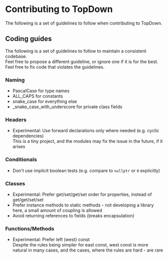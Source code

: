 # Contributing to TopDown
The following is a set of guidelines to follow when contributing to TopDown.

## Coding guides
The following is a set of guidelines to follow to maintain a consistent codebase.  
Feel free to propose a different guideline, or ignore one if it is for the best.  
Feel free to fix code that violates the guidelines.  

### Naming
* PascalCase for type names
* ALL_CAPS for constants
* snake_case for everything else
* _snake_case_with_underscore for private class fields

### Headers
* Experimental: Use forward declarations only where needed (e.g. cyclic dependencies)  
     This is a tiny project, and the modules may fix the issue in the future, if it arises

### Conditionals
* Don't use implicit boolean tests (e.g. compare to `nullptr` or `0` explicitly)

### Classes
* Experimental: Prefer get/set/get/set order for properties, instead of get/get/set/set
* Prefer instance methods to static methods - not developing a library here, a small amount of coupling is allowed
* Avoid returning references to fields (breaks encapsulation)

### Functions/Methods
* Experimental: Prefer left (west) const  
     Despite the rules being simpler for east const, west const is more natural in many cases, and the cases, where the rules are hard - are rare